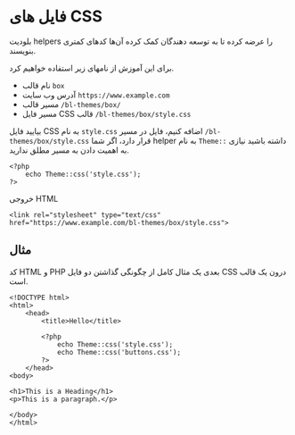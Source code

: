 # فایل های CSS
<!-- position: 3 -->

بلودیت helpers را عرضه کرده تا به توسعه دهندگان کمک کرده آن‌ها کدهای کمتری بنویسند.

برای این آموزش از نامهای زیر استفاده خواهیم کرد.


- نام قالب `box`
- آدرس وب سایت `https://www.example.com`
- مسیر قالب `/bl-themes/box/`
- مسیر فایل CSS قالب `/bl-themes/box/style.css`


بیایید فایل CSS به نام `style.css` اضافه کنیم، فایل در مسیر `/bl-themes/box/style.css` قرار دارد، اگر شما helper به نام `Theme::` داشته باشید نیازی به اهمیت دادن به مسیر مطلق ندارید.
```
<?php
	echo Theme::css('style.css');
?>
```

خروجی HTML
```
<link rel="stylesheet" type="text/css" href="https://www.example.com/bl-themes/box/style.css">
```

<h2 id="example">مثال</h2>

کد HTML و PHP بعدی یک مثال کامل از چگونگی گذاشتن دو فایل CSS درون یک قالب است.

```
<!DOCTYPE html>
<html>
	<head>
		<title>Hello</title>

		<?php
			echo Theme::css('style.css');
			echo Theme::css('buttons.css');
		?>
	</head>
<body>

<h1>This is a Heading</h1>
<p>This is a paragraph.</p>

</body>
</html>
```
